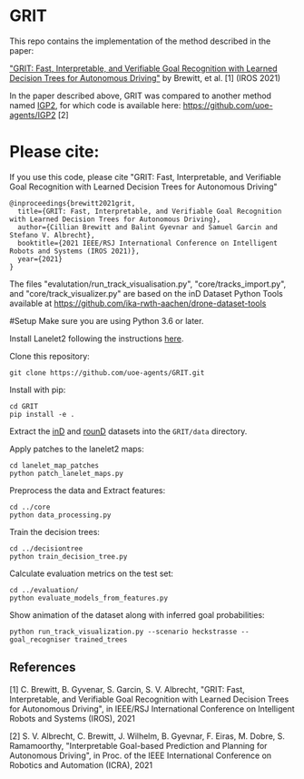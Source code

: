 # GRIT
This repo contains the implementation of the method described 
in the paper:

["GRIT: Fast, Interpretable, and Verifiable Goal Recognition with Learned Decision Trees for Autonomous Driving"](https://arxiv.org/abs/2103.06113)
by Brewitt, et al. [1] (IROS 2021)

In the paper described above, GRIT was compared to another method named [IGP2](https://arxiv.org/abs/2002.02277), for which code is available here: https://github.com/uoe-agents/IGP2 [2]

# Please cite:
If you use this code, please cite
"GRIT: Fast, Interpretable, and Verifiable Goal Recognition with Learned Decision Trees for Autonomous Driving"
```
@inproceedings{brewitt2021grit,
  title={GRIT: Fast, Interpretable, and Verifiable Goal Recognition with Learned Decision Trees for Autonomous Driving},
  author={Cillian Brewitt and Balint Gyevnar and Samuel Garcin and Stefano V. Albrecht},
  booktitle={2021 IEEE/RSJ International Conference on Intelligent Robots and Systems (IROS 2021)},
  year={2021}
}
```

The files "evalutation/run_track_visualisation.py", "core/tracks_import.py",  and "core/track_visualizer.py" are based on the inD Dataset Python Tools available at https://github.com/ika-rwth-aachen/drone-dataset-tools


#Setup
Make sure you are using Python 3.6 or later.

Install Lanelet2 following the instructions [here](https://github.com/fzi-forschungszentrum-informatik/Lanelet2).

Clone this repository:
```
git clone https://github.com/uoe-agents/GRIT.git
```
Install with pip:
```
cd GRIT
pip install -e .
```

Extract the [inD](https://www.ind-dataset.com/) and [rounD](https://www.round-dataset.com/) datasets into the `GRIT/data` directory.

Apply patches to the lanelet2 maps:

```
cd lanelet_map_patches
python patch_lanelet_maps.py
```

Preprocess the data and Extract features:

```
cd ../core
python data_processing.py
```

Train the decision trees:

```
cd ../decisiontree
python train_decision_tree.py
```

Calculate evaluation metrics on the test set:

```
cd ../evaluation/
python evaluate_models_from_features.py
```

Show animation of the dataset along with inferred goal probabilities:

```
python run_track_visualization.py --scenario heckstrasse --goal_recogniser trained_trees
```

## References
[1] C. Brewitt, B. Gyvenar, S. Garcin, S. V. Albrecht, "GRIT: Fast, Interpretable, and Verifiable Goal Recognition with Learned Decision Trees for Autonomous Driving", in IEEE/RSJ International Conference on Intelligent Robots and Systems (IROS), 2021

[2] S. V. Albrecht, C. Brewitt, J. Wilhelm, B. Gyevnar, F. Eiras, M. Dobre, S. Ramamoorthy, "Interpretable Goal-based Prediction and Planning for Autonomous Driving", in Proc. of the IEEE International Conference on Robotics and Automation (ICRA), 2021
